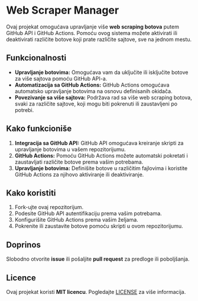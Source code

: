# Web Scraper Manager

Ovaj projekat omogućava upravljanje više **web scraping botova** putem GitHub API i GitHub Actions. Pomoću ovog sistema možete aktivirati ili deaktivirati različite botove koji prate različite sajtove, sve na jednom mestu.

## Funkcionalnosti
- **Upravljanje botovima:** Omogućava vam da uključite ili isključite botove za više sajtova pomoću GitHub API-a.
- **Automatizacija sa GitHub Actions:** GitHub Actions omogućava automatsko upravljanje botovima na osnovu definisanih okidača.
- **Povezivanje sa više sajtova:** Podržava rad sa više web scraping botova, svaki za različite sajtove, koji mogu biti pokrenuti ili zaustavljeni po potrebi.

## Kako funkcioniše
1. **Integracija sa GitHub API:** GitHub API omogućava kreiranje skripti za upravljanje botovima u vašem repozitorijumu.
2. **GitHub Actions:** Pomoću GitHub Actions možete automatski pokretati i zaustavljati različite botove prema vašim potrebama.
3. **Upravljanje botovima:** Definišite botove u različitim fajlovima i koristite GitHub Actions za njihovo aktiviranje ili deaktiviranje.

## Kako koristiti
1. Fork-ujte ovaj repozitorijum.
2. Podesite GitHub API autentifikaciju prema vašim potrebama.
3. Konfigurišite GitHub Actions prema vašim željama.
4. Pokrenite ili zaustavite botove pomoću skripti u ovom repozitorijumu.

## Doprinos
Slobodno otvorite **issue** ili pošaljite **pull request** za predloge ili poboljšanja.

## Licence
Ovaj projekat koristi **MIT licencu**. Pogledajte [LICENSE](./LICENSE) za više informacija.
